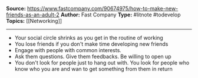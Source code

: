 **Source:** https://www.fastcompany.com/90674975/how-to-make-new-friends-as-an-adult-2
**Author:** Fast Company
**Type:** #litnote #todevelop 
**Topics:** [[Networking]]

----
- Your social circle shrinks as you get in the routine of working
- You lose friends if you don't make time developing new friends
- Engage with people with common interests. 
- Ask them questions. Give them feedbacks. Be willing to open up
- You don't look for people just to hang out with. You look for people who know who you are and wan to get  something from them in return
